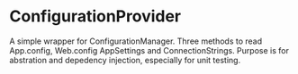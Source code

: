 # ConfigurationProvider
A simple wrapper for ConfigurationManager.  Three methods to read App.config, Web.config AppSettings and ConnectionStrings.  Purpose is for abstration and depedency injection, especially for unit testing.
